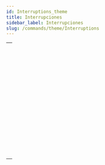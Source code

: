 ```yaml
---
id: Interruptions_theme
title: Interrupciones
sidebar_label: Interrupciones
slug: /commands/theme/Interruptions
---
```


|                                                                                                                   |
| ----------------------------------------------------------------------------------------------------------------- |
| [<!-- INCLUDE #_command_.ABORT.Syntax -->](../../commands-legacy/abort.md)<br/>                                   |
| [<!-- INCLUDE #_command_.ASSERT.Syntax -->](../../commands-legacy/assert.md)<br/>                                 |
| [<!-- INCLUDE #_command_.Asserted.Syntax -->](../../commands-legacy/asserted.md)<br/>                             |
| [<!-- INCLUDE #_command_.FILTER EVENT.Syntax -->](../../commands-legacy/filter-event.md)<br/>                     |
| [<!-- INCLUDE #_command_.Get assert enabled.Syntax -->](../../commands-legacy/get-assert-enabled.md)<br/>         |
| [<!-- INCLUDE #_command_.Last errors.Syntax -->](../../commands/last-errors.md)<br/>                              |
| [<!-- INCLUDE #_command_.Method called on error.Syntax -->](../../commands-legacy/method-called-on-error.md)<br/> |
| [<!-- INCLUDE #_command_.Method called on event.Syntax -->](../../commands-legacy/method-called-on-event.md)<br/> |
| [<!-- INCLUDE #_command_.ON ERR CALL.Syntax -->](../../commands-legacy/on-err-call.md)<br/>                       |
| [<!-- INCLUDE #_command_.ON EVENT CALL.Syntax -->](../../commands-legacy/on-event-call.md)<br/>                   |
| [<!-- INCLUDE #_command_.SET ASSERT ENABLED.Syntax -->](../../commands-legacy/set-assert-enabled.md)<br/>         |
| [<!-- INCLUDE #_command_.throw.Syntax -->](../../commands-legacy/throw.md)<br/>                                   |
